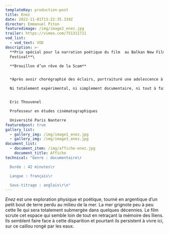 ```yaml
---
templateKey: production-post
title: Enez
date: 2022-11-01T13:22:35.339Z
director: Emmanuel Piton
featuredimage: /img/image2_enez.jpg
trailer: https://vimeo.com/751311711
vod_list:
  - vod_text: VOD
description: >-
  **Prix spécial pour la narration poétique du film  au Balkan New Film
  Festival**\

  **Brouillon d’un rêve de la Scam**


  *Après avoir chorégraphié des éclairs, portraituré une adolescence à la campagne, inventorié de petits outils, écouté les songes des eaux dormantes, et avancé à tâtons dans les vallées lointaines où se perdent les ondes, pour son dernier film Emmanuel Piton a promené sa caméra 16mm au long des rivages, des plis et des replis de l'île de Sein. Il y a recueilli et amplifié des silences, et regardé comment vibrent les espaces qui sont entre eux. Il a tissé un écheveau de voix et d'échos, d'éclats de lumière et d'ondulations sous-marines. Des regards maintenus, des rêves d'oubli ou d'engloutissement.

  Ni totalement expérimental, ni simplement documentaire, ni tout à fait essai, Enez est un peu de tout çà à la fois, et sans doute beaucoup plus que tout çà à la fois. C'est en tout cas le dernier maillon à ce jour d'une œuvre intranquille, foudroyante et essentielle*.


  Eric Thouvenel

  Professeur en études cinématographiques

  Université Paris Nanterre
featuredpost: true
gallery_list:
  - gallery_img: /img/image1_enez.jpg
  - gallery_img: /img/image3_enez.jpg
document_list:
  - document_item: /img/affiche-enez.jpg
    document_title: Affiche
technical: "Genre : documentaire\r

  Durée : 42 minutes\r

  Langue : français\r

  Sous-titrage : anglais\r\n"
---
```

*Enez* est une exploration physique et poétique, tourné en argentique d’un petit bout de terre perdu au milieu de la mer. La mer grignote peu à peu cette île qui sera totalement submergée dans quelques décennies. Le film scrute cet espace qui semble loin de tout en retraçant la mémoire des îliens. Ils semblent faire face à cette disparition et pourtant ils persistent à vivre ici, sur ce caillou rongé par les eaux.